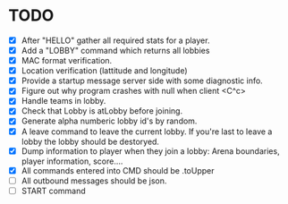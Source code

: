 TODO
====

- [X] After "HELLO" gather all required stats for a player. 
- [x] Add a "LOBBY" command which returns all lobbies
- [x] MAC format verification.
- [x] Location verification (lattitude and longitude)
- [x] Provide a startup message server side with some diagnostic info.
- [x] Figure out why program crashes with null when client <C^c>
- [x] Handle teams in lobby.
- [x] Check that Lobby is atLobby before joining. 
- [x] Generate alpha numberic lobby id's by random. 
- [x] A leave command to leave the current lobby. If you're last to leave a lobby the lobby should be destoryed. 
- [X] Dump information to player when they join a lobby: Arena boundaries, player information, score....
- [X] All commands entered into CMD should be .toUpper
- [ ] All outbound messages should be json. 
- [ ] START command 
